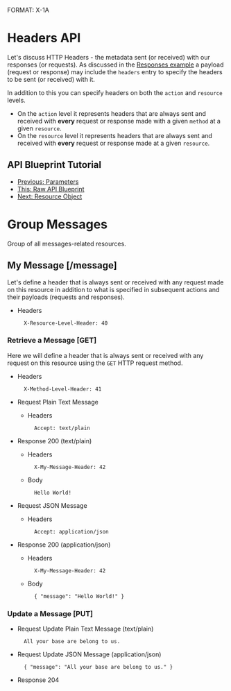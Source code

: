 FORMAT: X-1A

# Headers API
Let's discuss HTTP Headers - the metadata sent (or received) with our responses (or requests). As discussed in the [Responses example](5.%20Responses.md) a payload (request or response) may include the `headers` entry to specify the headers to be sent (or received) with it.

In addition to this you can specify headers on both the `action` and `resource` levels. 

- On the `action` level it represents headers that are always sent and received with **every** request or response made with a given `method` at a given `resource`. 
- On the `resource` level it represents headers that are always sent and received with **every** request or response made at a given `resource`.

## API Blueprint Tutorial
+ [Previous: Parameters](7.%20Parameters.md)
+ [This: Raw API Blueprint](https://raw.github.com/apiaryio/api-blueprint/master/examples/8.%20Headers.md)
+ [Next: Resource Object](9.%20Resource%20Object.md)

# Group Messages
Group of all messages-related resources.

## My Message [/message]
Let's define a header that is always sent or received with any request made on this resource in addition to what is specified in subsequent actions and their payloads (requests and responses).

+ Headers
    
        X-Resource-Level-Header: 40

### Retrieve a Message [GET]
Here we will define a header that is always sent or received with any request on this resource using the `GET` HTTP request method. 

+ Headers
    
        X-Method-Level-Header: 41

+ Request Plain Text Message
    
    + Headers

            Accept: text/plain

+ Response 200 (text/plain)

    + Headers

            X-My-Message-Header: 42

    + Body

            Hello World!

+ Request JSON Message
    
    + Headers

            Accept: application/json

+ Response 200 (application/json)

    + Headers

            X-My-Message-Header: 42

    + Body

            { "message": "Hello World!" }
        
### Update a Message [PUT]

+ Request Update Plain Text Message (text/plain)

        All your base are belong to us.

+ Request Update JSON Message (application/json)

        { "message": "All your base are belong to us." }

+ Response 204
